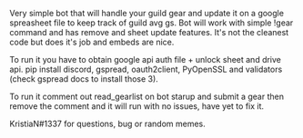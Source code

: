 Very simple bot that will handle your guild gear and update it on a google spreasheet file to keep track of guild avg gs. Bot will work with simple !gear command and has remove and sheet update features. It's not the cleanest code but does it's job and embeds are nice.

To run it you have to obtain google api auth file + unlock sheet and drive api. pip install discord, gspread, oauth2client, PyOpenSSL and validators (check gspread docs to install those 3).

To run it comment out read_gearlist on bot starup and submit a gear then remove the comment and it will run with no issues, have yet to fix it.

KristiaN#1337 for questions, bug or random memes.
